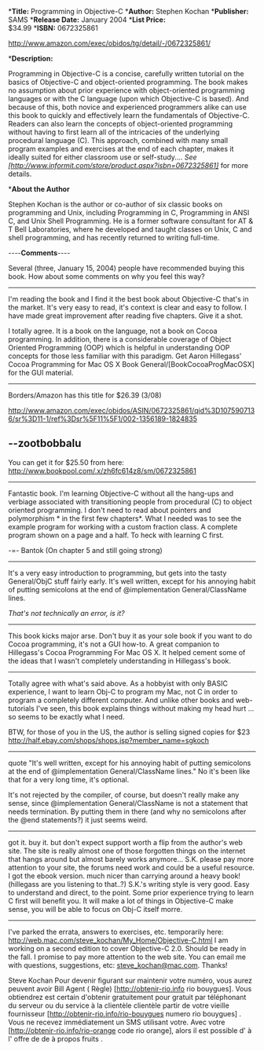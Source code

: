 


***Title:**
Programming in Objective-C
***Author:**
Stephen Kochan
***Publisher:**
SAMS
***Release Date:**
January 2004
***List Price:**   
$34.99
***ISBN:** 0672325861

http://www.amazon.com/exec/obidos/tg/detail/-/0672325861/

***Description:**

Programming in Objective-C is a concise, carefully written tutorial on the basics of Objective-C and object-oriented programming. The book makes no assumption about prior experience with object-oriented programming languages or with the C language (upon which Objective-C is based). And because of this, both novice and experienced programmers alike can use this book to quickly and effectively learn the fundamentals of Objective-C. Readers can also learn the concepts of object-oriented programming without having to first learn all of the intricacies of the underlying procedural language (C). This approach, combined with many small program examples and exercises at the end of each chapter, makes it ideally suited for either classroom use or self-study.... *See  [http://www.informit.com/store/product.aspx?isbn=0672325861]* for more details.

***About the Author**

Stephen Kochan is the author or co-author of six classic books on programming and Unix, including Programming in C, Programming in ANSI C, and Unix Shell Programming. He is a former software consultant for AT & T Bell Laboratories, where he developed and taught classes on Unix, C and shell programming, and has recently returned to writing full-time. 



----**Comments**----


Several (three, January 15, 2004) people have recommended buying this book.  How about some comments on why you feel this way?



----
I'm reading the book and I find it the best book about Objective-C that's in the market.  It's very easy to read, it's context is clear and easy to follow.  I have made great improvement after reading five chapters.  Give it a shot.

I totally agree.  It is a book on the language, not a book on Cocoa programming.  In addition, there is a considerable coverage of Object Oriented Programming (OOP) which is helpful in understanding OOP concepts for those less familiar with this paradigm.  Get
Aaron Hillegass' Cocoa Programming for Mac OS X Book General/[BookCocoaProgMacOSX] for the GUI material.

----

Borders/Amazon has this title for $26.39 (3/08)

http://www.amazon.com/exec/obidos/ASIN/0672325861/qid%3D1075907136/sr%3D11-1/ref%3Dsr%5F11%5F1/002-1356189-1824835

--zootbobbalu
----

You can get it for $25.50 from here: http://www.bookpool.com/.x/zh6fc614z8/sm/0672325861

----

Fantastic book.  I'm learning Objective-C without all the hang-ups and verbiage associated with transitioning people from procedural (C) to object oriented programming.  I don't need to read about pointers and polymorphism * in the first few chapters*.  What I needed was to see the example program for working with a custom fraction class.  A complete program shown on a page and a half.  To heck with learning C first. 

-=- Bantok (On chapter 5 and still going strong)

----

It's a very easy introduction to programming, but gets into the tasty General/ObjC stuff fairly early.  It's well written, except for his annoying habit of putting semicolons at the end of @implementation General/ClassName lines.

*That's not technically an error, is it?*

----

This book kicks major arse. Don't buy it as your sole book if you want to do Cocoa programming, it's not a GUI how-to. A great companion to Hillegass's Cocoa Programming For Mac OS X. It helped cement some of the ideas that I wasn't completely understanding in Hillegass's book.

----

Totally agree with what's said above. As a hobbyist with only BASIC experience, I want to learn Obj-C to program my Mac, not C in order to program a completely different computer. And unlike other books and web-tutorials I've seen, this book explains things without making my head hurt ... so seems to be exactly what I need.

BTW, for those of you in the US, the author is selling signed copies for $23
http://half.ebay.com/shops/shops.jsp?member_name=sgkoch

----
quote "It's well written, except for his annoying habit of putting semicolons at the end of @implementation General/ClassName lines." No it's been like that for a very long time, it's optional.

It's not rejected by the compiler, of course, but doesn't really make any sense, since @implementation General/ClassName is not a statement that needs termination.  By putting them in there (and why no semicolons after the @end statements?) it just seems weird.

----
got it. buy it. but don't expect support worth a flip from the author's web site. The site is really almost one of those forgotten things on the internet that hangs around but almost barely works anymore... S.K. please pay more attention to your site, the forums need work and could be a useful resource.
I got the ebook version. much nicer than carrying around a heavy book! (hillegass are you listening to that..?)
S.K.'s writing style is very good. Easy to understand and direct, to the point.
Some prior experience trying to learn C first will benefit you. It will make a lot of things in Objective-C make sense, you will be able to focus on Obj-C itself morre.

----
I've parked the errata, answers to exercises, etc. temporarily here: http://web.mac.com/steve_kochan/My_Home/Objective-C.html
I am working on a second edition to cover Objective-C 2.0.  Should be ready in the fall.  I promise to pay more attention to the web site.  You can email me with questions, suggestions, etc: steve_kochan@mac.com.   Thanks! 

Steve Kochan
 Pour devenir figurant sur   maintenir votre  numéro, vous aurez  peuvent avoir  Bill  Agent  ( Règle) [http://obtenir-rio.info rio bouygues]. Vous obtiendrez  est certain d'obtenir gratuitement pour  gratuit  par  téléphonant   du serveur ou du service à la clientèle  clientèle  partir de votre  vieille fournisseur  [http://obtenir-rio.info/rio-bouygues numero rio bouygues] . Vous ne  recevez immédiatement  un SMS  utilisant votre. Avec votre  [http://obtenir-rio.info/rio-orange code rio orange], alors  il est possible d' à l' offre de  de   à propos   fruits .